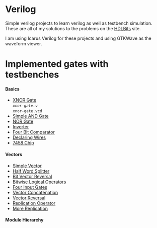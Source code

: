# Verilog

Simple verilog projects to learn verilog as well as testbench simulation.
These are all of my solutions to the problems on the [HDLBits](https://hdlbits.01xz.net/) site.

I am using Icarus Verilog for these projects and using GTKWave as the waveform viewer. 

# Implemented gates with testbenches 

#### Basics
* [XNOR Gate](https://github.com/berrios96sean/Verilog/tree/main/Basics/xnor-gate)<br/>
*`xnor-gate.v`*<br/>
`xnor-gate.vcd`
* [Simple AND Gate](https://github.com/berrios96sean/Verilog/tree/main/Basics/simple-and-gate)<br/>
* [NOR Gate](https://github.com/berrios96sean/Verilog/tree/main/Basics/nor-gate)<br/>
* [Inverter](https://github.com/berrios96sean/Verilog/tree/main/Basics/inverter)<br/>
* [Four Bit Comparator](https://github.com/berrios96sean/Verilog/tree/main/Basics/four-bit-comparator)<br/>
* [Declaring Wires](https://github.com/berrios96sean/Verilog/tree/main/Basics/declaring-wires)<br/>
* [7458 Chip](https://github.com/berrios96sean/Verilog/tree/main/Basics/7458-Chip)<br/>


#### Vectors
* [Simple Vector](https://github.com/berrios96sean/Verilog/tree/main/Vectors/simple-vector)<br/>
* [Half Word Splitter](https://github.com/berrios96sean/Verilog/tree/main/Vectors/half_word_splitter)<br/>
* [Bit Vector Reversal](https://github.com/berrios96sean/Verilog/tree/main/Vectors/bit-vector-reversal)<br/>
* [Bitwise Logical Operators](https://github.com/berrios96sean/Verilog/tree/main/Vectors/bitwise-logical-operators)<br/>
* [Four Input Gates](https://github.com/berrios96sean/Verilog/tree/main/Vectors/four-input-gates)<br/>
* [Vector Concatenation](https://github.com/berrios96sean/Verilog/tree/main/Vectors/vector-concatenation)<br/>
* [Vector Reversal](https://github.com/berrios96sean/Verilog/tree/main/Vectors/vector-reversal)<br/>
* [Replication Operator](https://github.com/berrios96sean/Verilog/tree/main/Vectors/replication-operator)<br/>
* [More Replication](https://github.com/berrios96sean/Verilog/tree/main/Vectors/more-replication)<br/>

#### Module Hierarchy 

